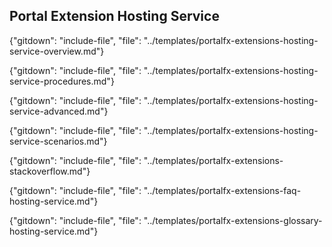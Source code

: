 
## Portal Extension Hosting Service

<!--  required section -->

{"gitdown": "include-file", "file": "../templates/portalfx-extensions-hosting-service-overview.md"}

{"gitdown": "include-file", "file": "../templates/portalfx-extensions-hosting-service-procedures.md"}

{"gitdown": "include-file", "file": "../templates/portalfx-extensions-hosting-service-advanced.md"}

{"gitdown": "include-file", "file": "../templates/portalfx-extensions-hosting-service-scenarios.md"}

{"gitdown": "include-file", "file": "../templates/portalfx-extensions-stackoverflow.md"}

{"gitdown": "include-file", "file": "../templates/portalfx-extensions-faq-hosting-service.md"}

<!--  required section -->
{"gitdown": "include-file", "file": "../templates/portalfx-extensions-glossary-hosting-service.md"}
